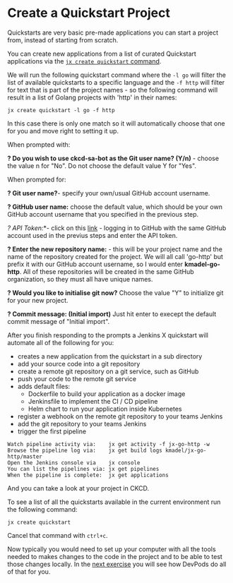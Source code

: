 # Create a Quickstart Project

Quickstarts are very basic pre-made applications you can start a project from, instead of starting from scratch.

You can create new applications from a list of curated Quickstart applications via the [`jx create quickstart` command](https://jenkins-x.io/commands/jx_create_quickstart/).

 We will run the following quickstart command where the `-l go` will filter the list of available quickstarts to a specific language and the `-f http` will filter for text that is part of the project names - so the following command will result in a list of Golang projects with 'http' in their names:
```
jx create quickstart -l go -f http
```

In this case there is only one match so it will automatically choose that one for you and move right to setting it up.

When prompted with:

**? Do you wish to use ckcd-sa-bot as the Git user name? (Y/n)** -  choose the value n for "No". Do not choose the default value Y for "Yes".
‍

When prompted for:

**? Git user name?**- specify your own/usual GitHub account username.

**? GitHub user name:** choose the default value, which should be your own GitHub account username that you specified in the previous step.

**?* API Token:**- click on this [link](https://github.com/settings/tokens/new?scopes=repo,read:user,read:org,user:email,write:repo_hook,delete_repo) - logging in to GitHub with the same GitHub account used in the previus steps and enter the API token.

**? Enter the new repository name:** - this will be your project name and the name of the repository created for the project. We will all call 'go-http' but prefix it with our GitHub account username, so I would enter **kmadel-go-http**. All of these repositories will be created in the same GitHub organization, so they must all have unique names.

**? Would you like to initialise git now?** Choose the value "Y" to initialize git for your new project.

**? Commit message:  (Initial import)** Just hit enter to execept the default commit message of "Initial import".

After you finish responding to the prompts a Jenkins X quickstart will automate all of the following for you:

 * creates a new application from the quickstart in a sub directory
 * add your source code into a git repository
 * create a remote git repository on a git service, such as GitHub
 * push your code to the remote git service
 * adds default files:
   * Dockerfile to build your application as a docker image
   * Jenkinsfile to implement the CI / CD pipeline
   * Helm chart to run your application inside Kubernetes
 * register a webhook on the remote git repository to your teams Jenkins
 * add the git repository to your teams Jenkins
 * trigger the first pipeline

```
Watch pipeline activity via:    jx get activity -f jx-go-http -w
Browse the pipeline log via:    jx get build logs kmadel/jx-go-http/master
Open the Jenkins console via    jx console
You can list the pipelines via: jx get pipelines
When the pipeline is complete:  jx get applications
```

And you can take a look at your project in CKCD.

To see a list of all the quickstarts available in the current environment run the following command:
```
jx create quickstart
```

Cancel that command with `ctrl+c`.

Now typically you would need to set up your computer with all the tools needed to makes changes to the code in the project and to be able to test those changes locally. In the [next exercise](./create-devpod.md) you will see how DevPods do all of that for you.